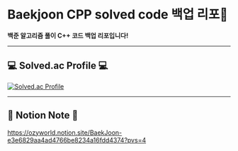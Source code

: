 # Baekjoon CPP solved code 백업 리포💾

<b> 백준 알고리즘 풀이 C++ 코드 백업 리포입니다!</b>

<hr/>

## 💻 Solved.ac Profile 💻

[![Solved.ac Profile](http://mazassumnida.wtf/api/generate_badge?boj=ogy1004)](https://solved.ac/ogy1004/)

<hr/>

## 📒 Notion Note 📒

https://ozyworld.notion.site/BaekJoon-e3e6829aa4ad4766be8234a16fdd4374?pvs=4
